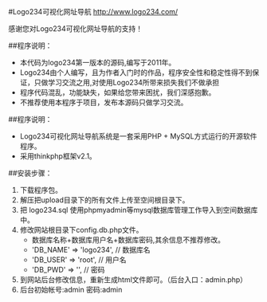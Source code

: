 

#Logo234可视化网址导航 
  http://www.logo234.com/  

  感谢您对Logo234可视化网址导航的支持！
  
  

##程序说明：

- 本代码为logo234第一版本的源码,编写于2011年。
- Logo234由个人编写，且为作者入门时的作品，程序安全性和稳定性得不到保证，只做学习交流之用,对使用Logo234所带来损失我们不做承担
- 程序代码混乱，功能缺失，如果给您带来困扰，我们深感抱歉。
- 不推荐使用本程序于项目，发布本源码只做学习交流。


##程序说明：
- Logo234可视化网址导航系统是一套采用PHP + MySQL方式运行的开源软件程序。
- 采用thinkphp框架v2.1。

##安装步骤：
  1. 下载程序包。
  2. 解压把upload目录下的所有文件上传至空间根目录下。
  3. 把 logo234.sql 使用phpmyadmin等mysql数据库管理工作导入到空间数据库中。
  4. 修改网站根目录下config.db.php文件。
     - 数据库名称+数据库用户名+数据库密码,其余信息不推荐修改。
	 - 'DB_NAME' => 'logo234', // 数据库名
	 - 'DB_USER' => 'root',    // 用户名
	 - 'DB_PWD' => '',         // 密码 
  5. 到网站后台修改信息，重新生成html文件即可。（后台入口：admin.php）
  6. 后台初始帐号:admin 密码:admin 
  
